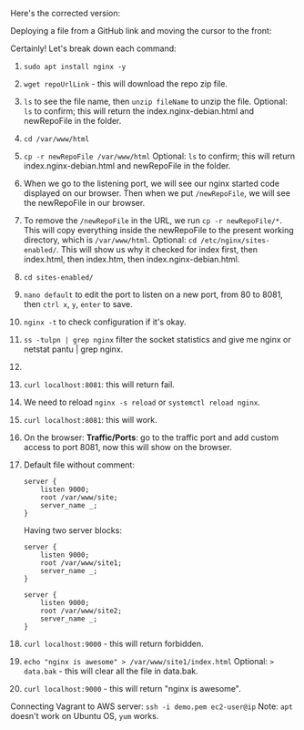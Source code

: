 Here's the corrected version:

Deploying a file from a GitHub link and moving the cursor to the front:

Certainly! Let's break down each command:

1. `sudo apt install nginx -y`
2. `wget repoUrlLink` - this will download the repo zip file.
3. `ls` to see the file name, then `unzip fileName` to unzip the file.
   Optional: `ls` to confirm; this will return the index.nginx-debian.html and newRepoFile in the folder.
4. `cd /var/www/html`
5. `cp -r newRepoFile /var/www/html`
   Optional: `ls` to confirm; this will return index.nginx-debian.html and newRepoFile in the folder.
6. When we go to the listening port, we will see our nginx started code displayed on our browser. Then when we put `/newRepoFile`, we will see the newRepoFile in our browser.
7. To remove the `/newRepoFile` in the URL, we run `cp -r newRepoFile/*`. This will copy everything inside the newRepoFile to the present working directory, which is `/var/www/html`.
   Optional: `cd /etc/nginx/sites-enabled/`. This will show us why it checked for index first, then index.html, then index.htm, then index.nginx-debian.html.
8. `cd sites-enabled/`
9. `nano default` to edit the port to listen on a new port, from 80 to 8081, then `ctrl x`, `y`, `enter` to save.
10. `nginx -t` to check configuration if it's okay.
11. `ss -tulpn | grep nginx` filter the socket statistics and give me nginx or netstat pantu | grep nginx.
12.
13. `curl localhost:8081`: this will return fail.
14. We need to reload `nginx -s reload` or `systemctl reload nginx`.
15. `curl localhost:8081`: this will work.
16. On the browser:
    **Traffic/Ports**: go to the traffic port and add custom access to port 8081, now this will show on the browser.
17. Default file without comment:

    ```
    server {
        listen 9000;
        root /var/www/site;
        server_name _;
    }
    ```

    Having two server blocks:

    ```
    server {
        listen 9000;
        root /var/www/site1;
        server_name _;
    }

    server {
        listen 9000;
        root /var/www/site2;
        server_name _;
    }
    ```

18. `curl localhost:9000` - this will return forbidden.
19. `echo "nginx is awesome" > /var/www/site1/index.html`
    Optional: `> data.bak` - this will clear all the file in data.bak.
20. `curl localhost:9000` - this will return "nginx is awesome".

Connecting Vagrant to AWS server:
`ssh -i demo.pem ec2-user@ip`
Note: `apt` doesn't work on Ubuntu OS, `yum` works.
